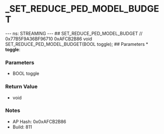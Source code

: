 # _SET_REDUCE_PED_MODEL_BUDGET

--- ns: STREAMING --- ## SET_REDUCE_PED_MODEL_BUDGET  // 0x77B5F9A36BF96710 0xAFCB2B86 void SET_REDUCE_PED_MODEL_BUDGET(BOOL toggle);   ## Parameters * **toggle**:

### Parameters
* BOOL toggle

### Return Value
* void

### Notes
* AP Hash: 0x0xAFCB2B86
* Build: 811

